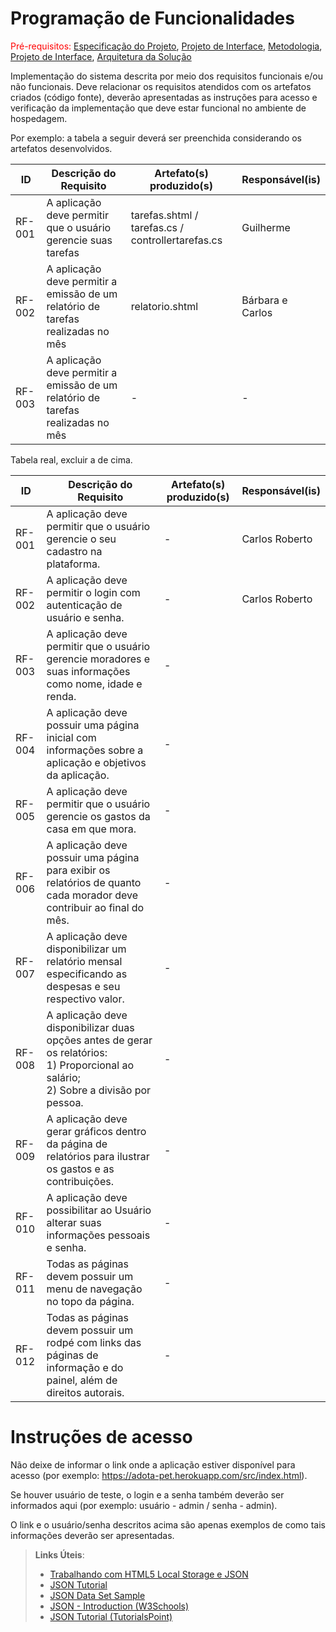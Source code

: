 # Programação de Funcionalidades

<span style="color:red">Pré-requisitos: <a href="2-Especificação do Projeto.md"> Especificação do Projeto</a></span>, <a href="3-Projeto de Interface.md"> Projeto de Interface</a>, <a href="4-Metodologia.md"> Metodologia</a>, <a href="3-Projeto de Interface.md"> Projeto de Interface</a>, <a href="5-Arquitetura da Solução.md"> Arquitetura da Solução</a>

Implementação do sistema descrita por meio dos requisitos funcionais e/ou não funcionais. Deve relacionar os requisitos atendidos com os artefatos criados (código fonte), deverão apresentadas as instruções para acesso e verificação da implementação que deve estar funcional no ambiente de hospedagem.

Por exemplo: a tabela a seguir deverá ser preenchida considerando os artefatos desenvolvidos.

|ID    | Descrição do Requisito  | Artefato(s) produzido(s) | Responsável(is) |
|------|-----------------------------------------|----|----|
|RF-001| A aplicação deve permitir que o usuário gerencie suas tarefas | tarefas.shtml / tarefas.cs / controllertarefas.cs | Guilherme |
|RF-002| A aplicação deve permitir a emissão de um relatório de tarefas realizadas no mês   | relatorio.shtml | Bárbara e Carlos |
|RF-003| A aplicação deve permitir a emissão de um relatório de tarefas realizadas no mês   | - | - |

Tabela real, excluir a de cima.

|ID    | Descrição do Requisito  | Artefato(s) produzido(s) | Responsável(is) |
|------|-----------------------------------------|----|--|
|RF-001| A aplicação deve permitir que o usuário gerencie o seu cadastro na plataforma. | - | Carlos Roberto |
|RF-002| A aplicação deve permitir o login com autenticação de usuário e senha. | - | Carlos Roberto |
|RF-003| A aplicação deve permitir que o usuário gerencie moradores e suas informações como nome, idade e renda. | - | |
|RF-004| A aplicação deve possuir uma página inicial com informações sobre a aplicação e objetivos da aplicação. | - | |
|RF-005| A aplicação deve permitir que o usuário gerencie os gastos da casa em que mora. | - | |
|RF-006| A aplicação deve possuir uma página para exibir os relatórios de quanto cada morador deve contribuir ao final do mês. | - | |
|RF-007| A aplicação deve disponibilizar um relatório mensal especificando as despesas e seu respectivo valor. | - | |
|RF-008| A aplicação deve disponibilizar duas opções antes de gerar os relatórios: <br> 1) Proporcional ao salário; <br> 2) Sobre a divisão por pessoa. | - | |
|RF-009| A aplicação deve gerar gráficos dentro da página de relatórios para ilustrar os gastos e as contribuições. | - | |
|RF-010| A aplicação deve possibilitar ao Usuário alterar suas informações pessoais e senha. | - | |
|RF-011| Todas as páginas devem possuir um menu de navegação no topo da página. | - | |
|RF-012| Todas as páginas devem possuir um rodpé com links das páginas de informação e do painel, além de direitos autorais. | - | |

# Instruções de acesso

Não deixe de informar o link onde a aplicação estiver disponível para acesso (por exemplo: https://adota-pet.herokuapp.com/src/index.html).

Se houver usuário de teste, o login e a senha também deverão ser informados aqui (por exemplo: usuário - admin / senha - admin).

O link e o usuário/senha descritos acima são apenas exemplos de como tais informações deverão ser apresentadas.

> **Links Úteis**:
>
> - [Trabalhando com HTML5 Local Storage e JSON](https://www.devmedia.com.br/trabalhando-com-html5-local-storage-e-json/29045)
> - [JSON Tutorial](https://www.w3resource.com/JSON)
> - [JSON Data Set Sample](https://opensource.adobe.com/Spry/samples/data_region/JSONDataSetSample.html)
> - [JSON - Introduction (W3Schools)](https://www.w3schools.com/js/js_json_intro.asp)
> - [JSON Tutorial (TutorialsPoint)](https://www.tutorialspoint.com/json/index.htm)
